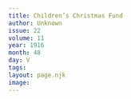 ```yaml
---
title: Children’s Christmas Fund
author: Unknown
issue: 22
volume: 11
year: 1916
month: 48
day: V
tags:
layout: page.njk
image:
---
```



